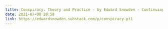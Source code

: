 ```yaml
---
title: Conspiracy: Theory and Practice - by Edward Snowden - Continuing Ed  — with Edward Snowden
date: 2021-07-08 20:58
link: https://edwardsnowden.substack.com/p/conspiracy-pt1
---
```

